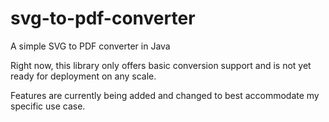 svg-to-pdf-converter
====================

A simple SVG to PDF converter in Java

Right now, this library only offers basic conversion support and is not yet ready for deployment on any scale.

Features are currently being added and changed to best accommodate my specific use case.
